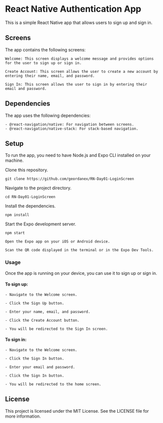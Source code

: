 # React Native Authentication App

This is a simple React Native app that allows users to sign up and sign in.
## Screens

The app contains the following screens:

    Welcome: This screen displays a welcome message and provides options for the user to sign up or sign in.

    Create Account: This screen allows the user to create a new account by entering their name, email, and password.

    Sign In: This screen allows the user to sign in by entering their email and password.

## Dependencies

The app uses the following dependencies:

    - @react-navigation/native: For navigation between screens.
    - @react-navigation/native-stack: For stack-based navigation.

## Setup

To run the app, you need to have Node.js and Expo CLI installed on your machine.

Clone this repository.

`git clone https://github.com/geordanex/RN-Day01-LoginScreen`

Navigate to the project directory.

`cd RN-Day01-LoginScreen`

Install the dependencies.

`npm install`

Start the Expo development server.

`npm start`

    Open the Expo app on your iOS or Android device.

    Scan the QR code displayed in the terminal or in the Expo Dev Tools.

### Usage

Once the app is running on your device, you can use it to sign up or sign in.

#### To sign up:

    - Navigate to the Welcome screen.

    - Click the Sign Up button.

    - Enter your name, email, and password.

    - Click the Create Account button.

    - You will be redirected to the Sign In screen.

#### To sign in:

    - Navigate to the Welcome screen.

    - Click the Sign In button.

    - Enter your email and password.

    - Click the Sign In button.

    - You will be redirected to the home screen.

## License

This project is licensed under the MIT License. See the LICENSE file for more information.
